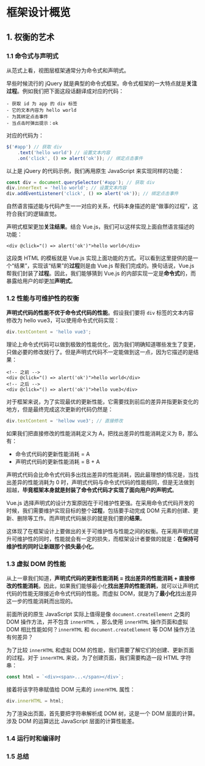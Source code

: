 # 框架设计概览

## 1. 权衡的艺术

### 1.1 命令式与声明式

从范式上看，视图层框架通常分为命令式和声明式。

早些时候流行的 jQuery 就是典型的命令式框架。命令式框架的一大特点就是**关注过程**。例如我们把下面这段话翻译成对应的代码：

``` text
- 获取 id 为 app 的 div 标签
- 它的文本内容为 hello world
- 为其绑定点击事件
- 当点击时弹出提示：ok
```

对应的代码为：

``` javascript
$('#app') // 获取 div
	.text('hello world') // 设置文本内容
	.on('click', () => alert('ok')); // 绑定点击事件
```

以上是 jQuery 的代码示例，我们再用原生 JavaScript 来实现同样的功能：

``` javascript
const div = document.querySelector('#app'); // 获取 div
div.innerText = 'hello world'; // 设置文本内容
div.addEventListener('click', () => alert('ok')); // 绑定点击事件
```

自然语言描述能与代码产生一一对应的关系，代码本身描述的是“做事的过程”，这符合我们的逻辑直觉。

声明式框架更加**关注结果**。结合 Vue.js，我们可以这样实现上面自然语言描述的功能：

``` vue
<div @click="() => alert('ok')">hello world</div>
```

这段类 HTML 的模板就是 Vue.js 实现上面功能的方式。可以看到这里提供的是一个“结果”，实现该“结果”的**过程**则是由 Vue.js 帮我们完成的。换句话说，Vue.js 帮我们封装了**过程**。因此，我们能够猜到 Vue.js 的内部实现一定是**命令式**的，而暴露给用户的却更加**声明式**。

### 1.2 性能与可维护性的权衡

**声明式代码的性能不优于命令式代码的性能**。假设我们要将 `div` 标签的文本内容修改为 hello vue3，可以使用命令式代码实现：

``` javascript
div.textContent = 'hello vue3';
```

理论上命令式代码可以做到极致的性能优化，因为我们明确知道哪些发生了变更，只做必要的修改就行了。但是声明式代码不一定能做到这一点，因为它描述的是结果：

``` vue
<!-- 之前 -->
<div @click="() => alert('ok')">hello world</div>
<!-- 之后 -->
<div @click="() => alert('ok')">hello vue3</div>
```

对于框架来说，为了实现最优的更新性能，它需要找到前后的差异并指更新变化的地方，但是最终完成这次更新的代码仍然是：

``` javascript
div.textContent = 'hellow vue3'; // 直接修改
```

如果我们把直接修改的性能消耗定义为 A，把找出差异的性能消耗定义为 B，那么有：

- 命令式代码的更新性能消耗 = A
- 声明式代码的更新性能消耗 = B + A

声明式代码会比命令式代码多出找出差异的性能消耗，因此最理想的情况是，当找出差异的性能消耗为 0 时，声明式代码与命令式代码的性能相同，但是无法做到超越，**毕竟框架本身就是封装了命令式代码才实现了面向用户的声明式**。

Vue.js 选择声明式的设计方案原因在于可维护性更强。在采用命令式代码开发的时候，我们需要维护实现目标的整个**过程**，包括要手动完成 DOM 元素的创建、更新、删除等工作。而声明式代码展示的就是我们要的**结果**。

这体现了在框架设计上要做出的关于可维护性与性能之间的权衡。在采用声明式提升可维护性的同时，性能就会有一定的损失，而框架设计者要做的就是：**在保持可维护性的同时让新跟那个损失最小化**。

### 1.3 虚拟 DOM 的性能

从上一章我们知道，**声明式代码的更新性能消耗 = 找出差异的性能消耗 + 直接修改的性能消耗**，因此，如果我们能够最小化**找出差异的性能消耗**，就可以让声明式代码的性能无限接近命令式代码的性能。而虚拟 DOM，就是为了**最小化**找出差异这一步的性能消耗而出现的。

前面所说的原生 JavaScript 实际上值得是像 `document.createElement` 之类的 DOM 操作方法，并不包含 `innerHTML` ，那么使用 `innerHTML` 操作页面和虚拟 DOM 相比性能如何？`innerHTML` 和 `document.createElement` 等 DOM 操作方法有何差异？

为了比较 `innerHTML` 和虚拟 DOM 的性能，我们需要了解它们的创建、更新页面的过程。对于 `innerHTML` 来说，为了创建页面，我们需要构造一段 HTML 字符串：

``` javascript
const html = `<div><span>...</span></div>`;
```

接着将该字符串赋值给 DOM 元素的 `innerHTML` 属性：

``` javascript
div.innerHTML = html;
```

为了渲染出页面，首先要把字符串解析成 DOM 树，这是一个 DOM 层面的计算。涉及 DOM 的运算远比 JavaScript 层面的计算性能差。

### 1.4 运行时和编译时

### 1.5 总结

